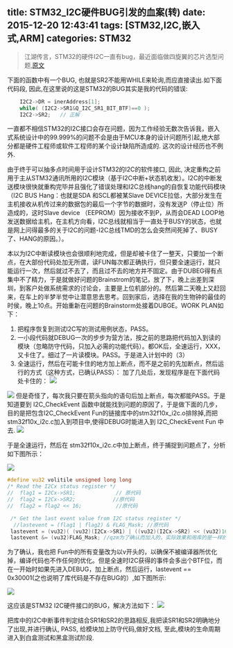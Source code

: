 title: STM32_I2C硬件BUG引发的血案(转)
date: 2015-12-20 12:43:41
tags: [STM32,I2C,嵌入式,ARM]
categories: STM32
---
>江湖传言，STM32的硬件I2C一直有bug，最近面临做四旋翼的芯片选型问题,[原文](http://blog.gkong.com/zjcsharp_112878.ashx)

下面的函数中有一个BUG, 也就是SR2不能用WHILE来轮询,而应直接读出.如下面代码段, 因此,在这里说的这是STM32的BUG其实是我的代码的错误:
``` cpp
    I2C2->DR = inerAddress[1];
    while( (I2C2->SR1&Q_I2C_SR1_BIT_BTF)==0 );
    I2C2->SR2;   // 正解
```
一直都不相信STM32的I2C接口会存在问题，因为工作经验无数次告诉我，嵌入式系统设计中的99.999%的问题不会是由于MCU本身的设计问题所引起,绝大部分都是硬件工程师或软件工程师的某个设计缺陷所造成的. 这次的设计经历也不例外.

由于终于可以抽多点时间用于设计STM32的I2C的软件接口, 因此, 决定重构之前用于主从STM32通讯所用的I2C模块（基于I2C中断+状态机收发）。I2C的中断发送模块很快就重构完毕并且强化了错误处理和I2C总线hang的自恢复功能代码模块（I2C BUS Hang：也就是SDA 和SCL都被某Slave DEVICE拉低，大部分发生在主机接收从机传过来的数据包的最后一个字节的数据时，没有发送P（停止位）所造成的，这时Slave device （EEPROM）因为接收不到P，从而会DEAD LOOP地发送数据给主机，在主机方向看，I2C总线就相当于一直处于BUSY的状态，也就是网上问得最多的关于I2C的问题-I2C总线TMD的怎么会突然间死掉了、BUSY了、HANG的原因。）。

本以为I2C中断读模块也会很顺利地完成，但是却被卡住了一整天，只要加一个断点，在大部份代码处加无所谓，读FUN每次都正确执行，但只要全速运行，就只能运行一次，然后就过不去了，而且过不去的地方并不固定。由于DUBEG得有点集中不了精力，于是就做好问题的Brainstrom的笔记，放了下，晚上出差到深圳，到客户处做系统需求的讨论会，主要是上位机部分的。然后第二天晚上又赶回来，在车上的半梦半觉中让潜意思去思考。回到家后，选择在我的生物钟的最佳的时侯，晚上10点。开始重新在问题的Brainstorm处接着DUBGE。WORK PLAN如下：
1. 把程序恢复到测试I2C写的测试用例状态，PASS。
2.   一小段代码就DEBUG一次的步步为营方法，按之前的思路把代码加入到读的模块（忽略防守代码，只加入必需的功能代码）。都OK后，全速运行，XXX，又卡住了。细过了一片读模块。PASS。于是进入计划中的（3）
3. 全速运行，然后在可能卡住的地方加上断点，而不是之前的先加断点，然后运行的方式（这种方式，已确认PASS）：
加了几处后，发现程序是在下面代码处卡住的：
![](http://7xpc7h.com1.z0.glb.clouddn.com/9KGSA@[JTLD6I3V9B~`4P{U.png)

![](http://7xpc7h.com1.z0.glb.clouddn.com/stm32image_thumb[9]%25207AD77FA8.png)
但是奇怪了，每次我只要在箭头指向的语句后加上断点，每次都能PASS。于是知道要到 I2C_CheckEvent 函数中就能找到问题的原因了，于是做下面的几步，目的是把包含I2C_CheckEvent Fun的链接库中的stm32f10x_i2c.o排除掉,而把stm32f10x_i2c.c加入到项目中,使得DEBUG时能进入到 I2C_CheckEvent Fun 中去.
![](http://7xpc7h.com1.z0.glb.clouddn.com/stm32image_thumb[3]%2520604637F6.png)

于是全速运行，然后在 stm32f10x_i2c.c中加上断点，终于捕捉到问题点了，分析如下图所示：

![](http://7xpc7h.com1.z0.glb.clouddn.com/stm32image_thumb[7]%25200E51DD10.png)
``` cpp
#define vu32 volitile unsigned long long 
/* Read the I2Cx status register */
//  flag1 = I2Cx->SR1;             // 原代码
//  flag2 = I2Cx->SR2;            //原代码
//  flag2 = flag2 << 16;           //原代码

 /* Get the last event value from I2C status register */
  //lastevent = (flag1 | flag2) & FLAG_Mask; //原代码
 lastevent = (vu32)( (vu32)(I2Cx->SR1) | ((vu32)(I2Cx->SR2) << (vu32)16) ); //qzm为了确认而加入的，实际效果和用库的是一样的结果。
 lastevent &= (vu32)FLAG_Mask; //qzm为了确认而加入的，实际效果和用库的是一样的结果。


```

为了确认，我也把 Fun中的所有变量改为以v开头的，以确保不被编译器所优化掉，编译代码也不作任何的优化。但是全速时I2C获得的事件会多出个BTF位，而在一开始时如果先进入DEBUG，加上断点，然后运行，lastevent == 0x30001(之也说明了库代码是不存在BUG的）,如下图所示:

  ![](http://7xpc7h.com1.z0.glb.clouddn.com/stm32image_thumb[5]%2520078E6204.png)

这应该是STM32 I2C硬件接口的BUG，解决方法如下：
![](http://7xpc7h.com1.z0.glb.clouddn.com/stm32image_thumb[11]%20471D6A2F.png)

把库中的I2C中断事件判定结合SR1和SR2的思路相反,我把读SR1和SR2明确地分了出现,并进行确认, PASS, 给模块加上防守代码,做好文档, 至此,模块的生命周期进入到白盒测试和黑盒测试阶段.
